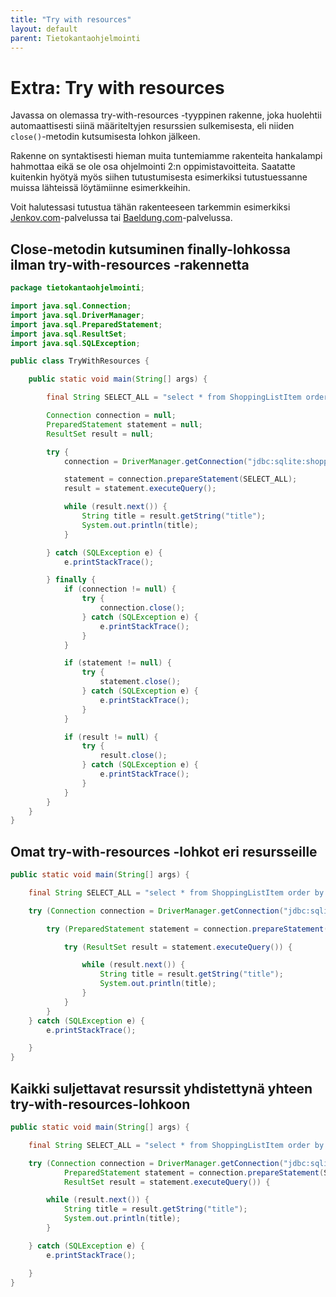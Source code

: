 ```yaml
---
title: "Try with resources"
layout: default
parent: Tietokantaohjelmointi
---
```


# Extra: Try with resources

Javassa on olemassa try-with-resources -tyyppinen rakenne, joka huolehtii automaattisesti siinä määriteltyjen resurssien sulkemisesta, eli niiden `close()`-metodin kutsumisesta lohkon jälkeen.

Rakenne on syntaktisesti hieman muita tuntemiamme rakenteita hankalampi hahmottaa eikä se ole osa ohjelmointi 2:n oppimistavoitteita. Saatatte kuitenkin hyötyä myös siihen tutustumisesta esimerkiksi tutustuessanne muissa lähteissä löytämiinne esimerkkeihin.

Voit halutessasi tutustua tähän rakenteeseen tarkemmin esimerkiksi [Jenkov.com](https://jenkov.com/tutorials/java-exception-handling/try-with-resources.html)-palvelussa tai [Baeldung.com](https://www.baeldung.com/java-try-with-resources)-palvelussa.

## Close-metodin kutsuminen finally-lohkossa ilman try-with-resources -rakennetta

```java
package tietokantaohjelmointi;

import java.sql.Connection;
import java.sql.DriverManager;
import java.sql.PreparedStatement;
import java.sql.ResultSet;
import java.sql.SQLException;

public class TryWithResources {

    public static void main(String[] args) {

        final String SELECT_ALL = "select * from ShoppingListItem order by id asc";

        Connection connection = null;
        PreparedStatement statement = null;
        ResultSet result = null;

        try {
            connection = DriverManager.getConnection("jdbc:sqlite:shoppingList.sqlite");

            statement = connection.prepareStatement(SELECT_ALL);
            result = statement.executeQuery();

            while (result.next()) {
                String title = result.getString("title");
                System.out.println(title);
            }

        } catch (SQLException e) {
            e.printStackTrace();

        } finally {
            if (connection != null) {
                try {
                    connection.close();
                } catch (SQLException e) {
                    e.printStackTrace();
                }
            }

            if (statement != null) {
                try {
                    statement.close();
                } catch (SQLException e) {
                    e.printStackTrace();
                }
            }

            if (result != null) {
                try {
                    result.close();
                } catch (SQLException e) {
                    e.printStackTrace();
                }
            }
        }
    }
}
```

## Omat try-with-resources -lohkot eri resursseille

```java
public static void main(String[] args) {

    final String SELECT_ALL = "select * from ShoppingListItem order by id asc";

    try (Connection connection = DriverManager.getConnection("jdbc:sqlite:c:/sqlite/shoppingList.sqlite")) {

        try (PreparedStatement statement = connection.prepareStatement(SELECT_ALL)) {

            try (ResultSet result = statement.executeQuery()) {

                while (result.next()) {
                    String title = result.getString("title");
                    System.out.println(title);
                }
            }
        }
    } catch (SQLException e) {
        e.printStackTrace();

    }
}
```

## Kaikki suljettavat resurssit yhdistettynä yhteen try-with-resources-lohkoon

```java
public static void main(String[] args) {

    final String SELECT_ALL = "select * from ShoppingListItem order by id asc";

    try (Connection connection = DriverManager.getConnection("jdbc:sqlite:c:/sqlite/shoppingList.sqlite");
            PreparedStatement statement = connection.prepareStatement(SELECT_ALL);
            ResultSet result = statement.executeQuery()) {

        while (result.next()) {
            String title = result.getString("title");
            System.out.println(title);
        }

    } catch (SQLException e) {
        e.printStackTrace();

    }
}
```

